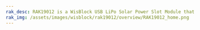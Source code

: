 ```yaml
---
rak_desc: RAK19012 is a WisBlock USB LiPo Solar Power Slot Module that comprises a USB C connector, a Li-Po battery connector with an onboard charger, a solar panel connector, a reset push button, a charging LED status, and a power connector that can connect with the WisBlock Base board.
rak_img: /assets/images/wisblock/rak19012/overview/RAK19012_home.png
---
```


<rk-redirect to="/Product-Categories/WisBlock/RAK19012/Overview/" />
